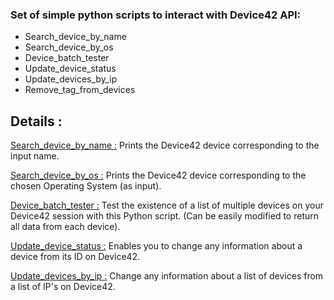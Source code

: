 ### Set of simple python scripts to interact with Device42 API:
- Search_device_by_name
- Search_device_by_os
- Device_batch_tester
- Update_device_status
- Update_devices_by_ip
- Remove_tag_from_devices


## Details :
<ins>Search_device_by_name :</ins>
Prints the Device42 device corresponding to the input name.

<ins>Search_device_by_os :</ins>
Prints the Device42 device corresponding to the chosen Operating System (as input).

<ins>Device_batch_tester :</ins>
Test the existence of a list of multiple devices on your Device42 session with this Python script. (Can be easily modified to return all data from each device).

<ins>Update_device_status :</ins>
Enables you to change any information about a device from its ID on Device42.

<ins>Update_devices_by_ip :</ins>
Change any information about a list of devices from a list of IP's on Device42.
